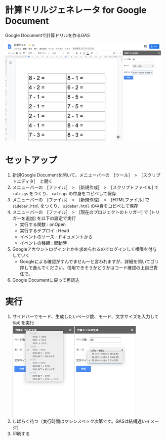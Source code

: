 # 計算ドリルジェネレータ for Google Document
Google Documentで計算ドリルを作るGAS

<img src="screenshots/screenshot.png" width="700"/>

# セットアップ
1. 新規Google Documentを開いて、メニューバーの　[ツール]　>　[スクリプトエディタ]　と開く
1. メニューバーの　[ファイル]　>　[新規作成]　>　[スクリプトファイル] で `calc.gs` をつくり、 `calc.gs` の中身をコピペして保存
1. メニューバーの　[ファイル]　>　[新規作成]　>　[HTMLファイル] で `sidebar.html` をつくり、 `sidebar.html` の中身をコピペして保存
1. メニューバーの　[ファイル]　>　[現在のプロジェクトのトリガー] で [トリガーを追加] を以下の設定で実行
   - 実行する関数 : onOpen
   - 実行するデプロイ : Head
   - イベントのソース : ドキュメントから
   - イベントの種類 : 起動時
1. Googleアカウントログインとかを求められるのでログインして権限を付与していく
   - Googleによる確認がすんでません〜と言われますが、詳細を開いてゴリ押しで進んでください。信用できそうかどうかはコード確認の上自己責任で。
1. Google Documentに戻って再読込

# 実行
1. サイドバーでモード、生成したいページ数、モード、文字サイズを入力して `作成` を実行<br/>
<img src="screenshots/mode.png" width="200"/><img src="screenshots/text_size.png" width="200"/>
1. しばらく待つ（実行時間はマシンスペック次第です。GASは結構遅いイメージ）
1. 印刷する

